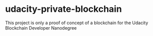 # udacity-private-blockchain
This project is only a proof of concept of a blockchain for the Udacity Blockchain Developer Nanodegree
